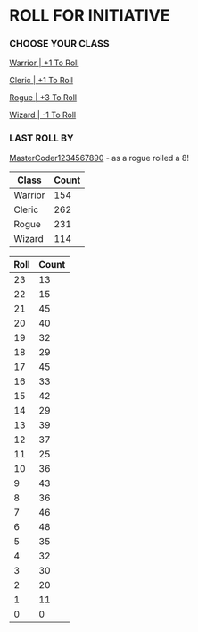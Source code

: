 # ROLL FOR INITIATIVE
### CHOOSE YOUR CLASS

[Warrior | +1 To Roll](https://github.com/benjaminsampica/benjaminsampica/issues/new?title=roll%7Cwarrior&body=Just+click+%27Submit+new+issue%27.)

[Cleric | +1 To Roll](https://github.com/benjaminsampica/benjaminsampica/issues/new?title=roll%7Ccleric&body=Just+click+%27Submit+new+issue%27.)

[Rogue | +3 To Roll](https://github.com/benjaminsampica/benjaminsampica/issues/new?title=roll%7Crogue&body=Just+click+%27Submit+new+issue%27.)

[Wizard | -1 To Roll](https://github.com/benjaminsampica/benjaminsampica/issues/new?title=roll%7Cwizard&body=Just+click+%27Submit+new+issue%27.)
### LAST ROLL BY
[MasterCoder1234567890](https://www.github.com/MasterCoder1234567890) - as a rogue rolled a 8!

|Class|Count|
|-|-|
|Warrior|154|
|Cleric|262|
|Rogue|231|
|Wizard|114|

|Roll|Count|
|-|-|
|23|13
|22|15
|21|45
|20|40
|19|32
|18|29
|17|45
|16|33
|15|42
|14|29
|13|39
|12|37
|11|25
|10|36
|9|43
|8|36
|7|46
|6|48
|5|35
|4|32
|3|30
|2|20
|1|11
|0|0
